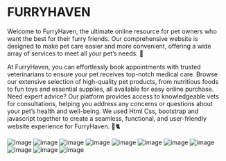 # FURRYHAVEN
Welcome to FurryHaven, the ultimate online resource for pet owners who want the best for their furry friends. Our comprehensive website is designed to make pet care easier and more convenient, offering a wide array of services to meet all your pet’s needs. 🐶

At FurryHaven, you can effortlessly book appointments with trusted veterinarians to ensure your pet receives top-notch medical care. Browse our extensive selection of high-quality pet products, from nutritious foods to fun toys and essential supplies, all available for easy online purchase. Need expert advice? Our platform provides access to knowledgeable vets for consultations, helping you address any concerns or questions about your pet’s health and well-being. We used Html Css, bootstrap and javascript together to create a seamless, functional, and user-friendly website experience for FurryHaven. 🐾🐈

![image](https://github.com/user-attachments/assets/fe2e8f2a-b2ac-4ec9-b80d-e71f9ae3e088)
![image](https://github.com/user-attachments/assets/024e0681-0b1a-432f-a110-93496245461b)
![image](https://github.com/user-attachments/assets/ce6d81b5-4b90-4e05-bb69-85dcecd526da)
![image](https://github.com/user-attachments/assets/04dc9f51-04a7-48c6-b00c-7f6f0a92e533)
![image](https://github.com/user-attachments/assets/811db1c9-4ce8-452f-a9b4-afba52e862c8)
![image](https://github.com/user-attachments/assets/21902ae8-dc6d-47cc-930e-2f1647762c0b)
![image](https://github.com/user-attachments/assets/4446b813-d641-4b46-8227-a0e27029f51d)
![image](https://github.com/user-attachments/assets/5bb8b8b7-de60-433a-96d0-88f119bf916a)
![image](https://github.com/user-attachments/assets/b270491e-08a6-42bf-af1d-4da40818f4c9)
![image](https://github.com/user-attachments/assets/0d6310bc-7a20-4b1d-aaa2-bc97f1f97037)
![image](https://github.com/user-attachments/assets/b2f7b7b2-da64-44eb-8872-5e39a1faebac)
